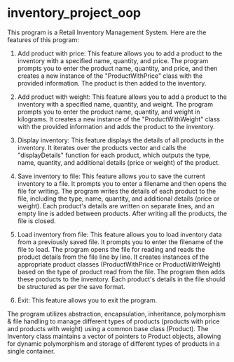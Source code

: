 ﻿# inventory_project_oop
This program is a Retail Inventory Management System. Here are the features of this program:

1) Add product with price: This feature allows you to add a product to the inventory with a specified name, quantity, and price. The program prompts you to enter the product name, quantity, and price, and then creates a new instance of the "ProductWithPrice" class with the provided information. The product is then added to the inventory.

2) Add product with weight: This feature allows you to add a product to the inventory with a specified name, quantity, and weight. The program prompts you to enter the product name, quantity, and weight in kilograms. It creates a new instance of the "ProductWithWeight" class with the provided information and adds the product to the inventory.

3) Display inventory: This feature displays the details of all products in the inventory. It iterates over the products vector and calls the "displayDetails" function for each product, which outputs the type, name, quantity, and additional details (price or weight) of the product.

4) Save inventory to file: This feature allows you to save the current inventory to a file. It prompts you to enter a filename and then opens the file for writing. The program writes the details of each product to the file, including the type, name, quantity, and additional details (price or weight). Each product's details are written on separate lines, and an empty line is added between products. After writing all the products, the file is closed.

5) Load inventory from file: This feature allows you to load inventory data from a previously saved file. It prompts you to enter the filename of the file to load. The program opens the file for reading and reads the product details from the file line by line. It creates instances of the appropriate product classes (ProductWithPrice or ProductWithWeight) based on the type of product read from the file. The program then adds these products to the inventory. Each product's details in the file should be structured as per the save format.

6) Exit: This feature allows you to exit the program.

The program utilizes abstraction, encapsulation, inheritance, polymorphism & file handling to manage different types of products (products with price and products with weight) using a common base class (Product). The Inventory class maintains a vector of pointers to Product objects, allowing for dynamic polymorphism and storage of different types of products in a single container.
